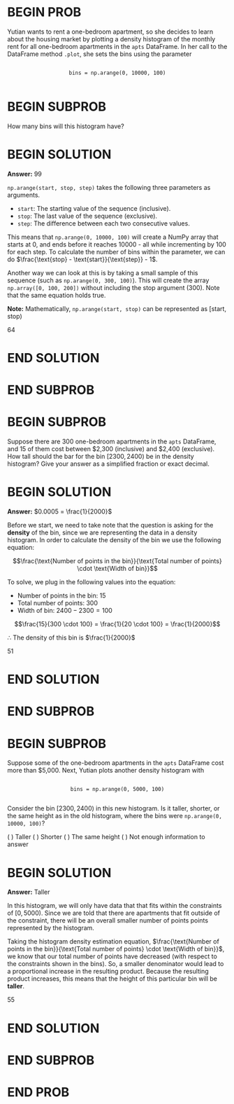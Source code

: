 # BEGIN PROB

Yutian wants to rent a one-bedroom apartment, so she decides to learn about the housing market by plotting a density histogram of the monthly rent for all one-bedroom apartments in the `apts` DataFrame. In her call to the DataFrame method `.plot`, she sets the bins using the parameter

<div style="text-align: center;">
  <pre><code class="python">
bins = np.arange(0, 10000, 100)
  </code></pre>
</div>

# BEGIN SUBPROB

How many bins will this histogram have?

# BEGIN SOLUTION
**Answer:** $99$

`np.arange(start, stop, step)` takes the following three parameters as arguments.

- `start`: The starting value of the sequence (inclusive).
- `stop`: The last value of the sequence (exclusive).
- `step`: The difference between each two consecutive values.

This means that `np.arange(0, 10000, 100)` will create a NumPy array that starts at 0, and ends before it reaches 10000 - all while incrementing by 100 for each step. To calculate the number of bins within the parameter, we can do $\frac{\text{stop} - \text{start}}{\text{step}} - 1$.

Another way we can look at this is by taking a small sample of this sequence (such as `np.arange(0, 300, 100)`). This will create the array `np.array([0, 100, 200])` without including the stop argument (300). Note that the same equation holds true. 

**Note:** Mathematically, `np.arange(start, stop)` can be represented as $[\text{start}, \text{stop})$

<average>64</average>

# END SOLUTION

# END SUBPROB

# BEGIN SUBPROB

Suppose there are 300 one-bedroom apartments in the `apts` DataFrame, and 15 of them cost between $2,300 (inclusive) and $2,400 (exclusive). How tall should the bar for the bin $[2300, 2400)$ be in the density histogram? Give your answer as a simplified fraction or exact decimal.

# BEGIN SOLUTION

**Answer:** $0.0005 = \frac{1}{2000}$

Before we start, we need to take note that the question is asking for the **density** of the bin, since we are representing the data in a density histogram. In order to calculate the density of the bin we use the following equation:

$$\frac{\text{Number of points in the bin}}{\text{Total number of points} \cdot \text{Width of bin}}$$

To solve, we plug in the following values into the equation:

- Number of points in the bin: $15$
- Total number of points: $300$
- Width of bin: $2400 - 2300 = 100$

$$\frac{15}{300 \cdot 100} = \frac{1}{20 \cdot 100} = \frac{1}{2000}$$

$\therefore$ The density of this bin is $\frac{1}{2000}$

<average>51</average>

# END SOLUTION

# END SUBPROB

# BEGIN SUBPROB

Suppose some of the one-bedroom apartments in the `apts` DataFrame cost more than $5,000. Next, Yutian plots another density histogram with 

<div style="text-align: center;">
  <pre><code class="python">
bins = np.arange(0, 5000, 100)
  </code></pre>
</div>

Consider the bin $[2300, 2400)$ in this new histogram. Is it taller, shorter, or the same height as in the old histogram, where the bins were `np.arange(0, 10000, 100)`?

( ) Taller
( ) Shorter
( ) The same height
( ) Not enough information to answer

# BEGIN SOLUTION

**Answer:** Taller

In this histogram, we will only have data that that fits within the constraints of $[0, 5000)$. Since we are told that there are apartments that fit outside of the constraint, there will be an overall smaller number of points points represented by the histogram.

Taking the histogram density estimation equation, 
$\frac{\text{Number of points in the bin}}{\text{Total number of points} \cdot \text{Width of bin}}$, we know that our total number of points have decreased (with respect to the constraints shown in the bins). So, a smaller denominator would lead to a proportional increase in the resulting product. Because the resulting product increases, this means that the height of this particular bin will be **taller**.

<average>55</average>

# END SOLUTION

# END SUBPROB

# END PROB
